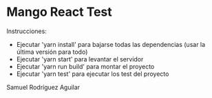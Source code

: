 # Mango React Test

Instrucciones:

- Ejecutar 'yarn install' para bajarse todas las dependencias (usar la última versión para todo)
- Ejecutar 'yarn start' para levantar el servidor
- Ejecutar 'yarn run build' para montar el proyecto
- Ejecutar 'yarn test' para ejecutar los test del proyecto

Samuel Rodríguez Aguilar